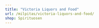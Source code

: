 ```yaml
---
title: "Victoria Liquors and Food"
url: /milpitas/victoria-liquors-and-food/
shop: Spirituosen
---
```

